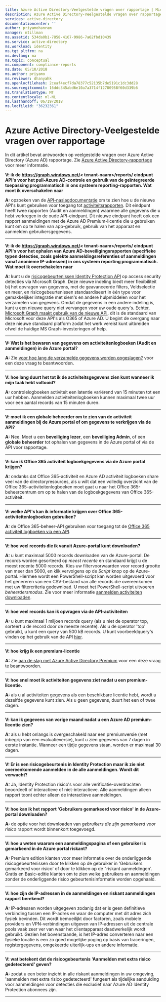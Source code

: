 ```yaml
---
title: Azure Active Directory-Veelgestelde vragen over rapportage | Microsoft Docs
description: Azure Active Directory-Veelgestelde vragen over rapportage.
services: active-directory
documentationcenter: ''
author: priyamohanram
manager: mtillman
ms.assetid: 534da0b1-7858-4167-9986-7a62fbd10439
ms.service: active-directory
ms.workload: identity
ms.tgt_pltfrm: na
ms.devlang: na
ms.topic: conceptual
ms.component: compliance-reports
ms.date: 05/10/2018
ms.author: priyamo
ms.reviewer: dhanyahk
ms.openlocfilehash: 2ceaf4ecf7da78377c52135b7de5191c1dc3dd28
ms.sourcegitcommit: 16ddc345abd6e10a7a3714f12780958f60d339b6
ms.translationtype: MT
ms.contentlocale: nl-NL
ms.lasthandoff: 06/19/2018
ms.locfileid: "36232361"
---
```

# <a name="azure-active-directory-reporting-faq"></a>Azure Active Directory-Veelgestelde vragen over rapportage

In dit artikel bevat antwoorden op veelgestelde vragen over Azure Active Directory (Azure AD) rapportage. Zie [Azure Active Directory-rapportage](active-directory-reporting-azure-portal.md) voor meer informatie. 

**V: ik de https://graph.windows.net/&lt; tenant-naam&gt;/reports/ eindpunt API's voor het pull-Azure AD-controle en gebruik van de geïntegreerde toepassing programmatisch in ons systeem reporting-rapporten. Wat moet ik overschakelen naar**

**A:** opzoeken van de [API-naslagdocumentatie](https://developer.microsoft.com/graph/) om te zien hoe u de nieuwe API's kunt gebruiken voor toegang tot [activiteitsrapporten](https://docs.microsoft.com/azure/active-directory/active-directory-reporting-api-getting-started-azure-portal). Dit eindpunt heeft twee rapporten (Audit en aanmeldingen) waarmee alle gegevens die u hebt verkregen in de oude API-eindpunt. Dit nieuwe eindpunt heeft ook een rapport aanmeldingen met de Azure AD Premium-licentie die u gebruiken kunt om op te halen van app-gebruik, gebruik van het apparaat en aanmelden gebruikersgegevens.


--- 

**V: ik de https://graph.windows.net/&lt; tenant-naam&gt;/reports/ eindpunt API's voor het ophalen van Azure AD-beveiligingsrapporten (specifieke typen detecties, zoals gelekte aanmeldingsreferenties of aanmeldingen vanaf anonieme IP-adressen) in ons systeem reporting programmatisch. Wat moet ik overschakelen naar**

**A:** kunt u de [risicogebeurtenissen Identity Protection API](active-directory-identityprotection-graph-getting-started.md) op access security detecties via Microsoft Graph. Deze nieuwe indeling biedt meer flexibiliteit bij het opvragen van gegevens, met de geavanceerde filters, Veldselectie en meer, en risicogebeurtenissen standaardiseert in één type voor gemakkelijker integratie met siem's en andere hulpmiddelen voor het verzamelen van gegevens. Omdat de gegevens in een andere indeling is, kunt u een nieuwe query niet vervangen voor uw oude query's. Echter, [Microsoft Graph maakt gebruik van de nieuwe API](https://developer.microsoft.com/graph/docs/api-reference/beta/resources/identityriskevent), dit is de standaard van Microsoft voor deze API's als O365 of Azure AD. U begint de overgang naar deze nieuwe standaard platform zodat het werk vereist kunt uitbreiden ofwel de huidige MS Graph-investeringen of help.

--- 

**V: Wat is het bewaren van gegevens om activiteitenlogboeken (Audit en aanmeldingen) in de Azure portal?** 

**A:** Zie [voor hoe lang de verzamelde gegevens worden opgeslagen?](active-directory-reporting-retention.md#q-for-how-long-is-the-collected-data-stored) voor een deze vraag te beantwoorden.

--- 

**V: hoe lang duurt het tot ik de activiteitsgegevens zien kunt wanneer ik mijn taak hebt voltooid?**

**A:** controlelogboeken activiteit een latentie variërend van 15 minuten tot een uur hebben. Aanmelden activiteitenlogboeken kunnen maximaal twee uur voor een aantal records van 15 minuten duren.

---

**V: moet ik een globale beheerder om te zien van de activiteit aanmeldingen bij de Azure portal of om gegevens te verkrijgen via de API?**

**A:** Nee. Moet u een **beveiliging lezer**, een **beveiliging Admin**, of een **globale beheerder** tot ophalen van gegevens in de Azure portal of via de API voor rapportage.

---

**V: kan ik Office 365 activiteit logboekgegevens via de Azure portal krijgen?**

**A:** ondanks dat Office 365-activiteit en Azure AD activiteit logboeken share veel van de directoryresources, als u wilt dat een volledig overzicht van de Office 365-activiteitenlogboeken moet gaat u naar het Office 365-beheercentrum om op te halen van de logboekgegevens van Office 365-activiteit.

---


**V: welke API's kan ik informatie krijgen over Office 365-activiteitenlogboeken gebruiken?**

**A:** de Office 365-beheer-API gebruiken voor toegang tot de [Office 365 activiteit logboeken via een API](https://msdn.microsoft.com/office-365/office-365-managment-apis-overview).

---

**V: hoe veel records die ik vanuit Azure-portal kunt downloaden?**

**A:** u kunt maximaal 5000 records downloaden van de Azure-portal. De records worden gesorteerd op *meest recente* en standaard krijgt u de meest recente 5000 records. Kies uw filtervoorwaarden voor record grootte van meer dan 5000, en klik vervolgens op de *Script* knop op de Azure-portal. Hiermee wordt een PowerShell-script kan worden uitgevoerd voor het genereren van een CSV-bestand van alle records die overeenkomen met uw filtercriteria gedownload. U moet het PowerShell-script uitvoeren *beheerdersmodus*. Zie voor meer informatie [aanmelden activiteiten downloaden](active-directory-reporting-activity-sign-ins.md#download-sign-in-activities).

---

**V: hoe veel records kan ik opvragen via de API-activiteiten**

**A:** u kunt maximaal 1 miljoen records query (als u niet de operator top, sorteert u de record door de meeste recente). Als u de operator 'top' gebruikt, u kunt een query van 500 kB records. U kunt voorbeeldquery's vinden op het gebruik van de API [hier](active-directory-reporting-api-getting-started.md).

---

**V: hoe krijg ik een premium-licentie**

**A:** Zie [aan de slag met Azure Active Directory Premium](fundamentals/active-directory-get-started-premium.md) voor een deze vraag te beantwoorden.

---

**V: hoe snel moet ik activiteiten gegevens ziet nadat u een premium-licentie.**

**A:** als u al activiteiten gegevens als een beschikbare licentie hebt, wordt u dezelfde gegevens kunt zien. Als u geen gegevens, duurt het een of twee dagen.

---

**V: kan ik gegevens van vorige maand nadat u een Azure AD premium-licentie zien?**

**A:** als u hebt onlangs is overgeschakeld naar een premiumversie (met inbegrip van een evaluatieversie), kunt u zien gegevens van 7 dagen in eerste instantie. Wanneer een tijdje gegevens staan, worden er maximaal 30 dagen.

---

**V: Er is een risicogebeurtenis in Identity Protection maar ik zie niet overeenkomende aanmelden in de alle aanmeldingen. Wordt dit verwacht?**

**A:** Ja, Identity Protection risico's voor alle verificatie-overdrachten beoordeelt of interactieve of niet-interactieve. Alle aanmeldingen alleen rapport toont echter alleen de interactieve aanmeldingen.

---

**V: hoe kan ik het rapport 'Gebruikers gemarkeerd voor risico' in de Azure-portal downloaden?**

**A:** de optie voor het downloaden van *gebruikers die zijn gemarkeerd voor risico* rapport wordt binnenkort toegevoegd.

---

**V: hoe u weten waarom een aanmeldingspagina of een gebruiker is gemarkeerd in de Azure portal riskant?**

**A:** Premium edition klanten voor meer informatie over de onderliggende risicogebeurtenissen door te klikken op de gebruiker in 'Gebruikers gemarkeerd voor risico' of door te klikken op de "riskant aanmeldingen'. Gratis en Basic-editie klanten om te zien welke gebruikers en aanmeldingen zonder de onderliggende risico gebeurtenisinformatie worden opgehaald.

---

**V: hoe zijn de IP-adressen in de aanmeldingen en riskant aanmeldingen rapport berekend?**

**A:** IP-adressen worden uitgegeven zodanig dat er is geen definitieve verbinding tussen een IP-adres en waar de computer met dit adres zich fysiek bevinden. Dit wordt bemoeilijkt door factoren, zoals mobiele providers en VPN-verbindingen uitgeven van IP-adressen uit de centrale pools vaak zeer ver van waar het clientapparaat daadwerkelijk wordt gebruikt. Gezien het bovenstaande, is het IP-adres converteren naar een fysieke locatie is een zo goed mogelijke poging op basis van traceringen, registergegevens, omgekeerde uiterlijk-ups en andere informatie. 

---

**V: wat betekent dat de risicogebeurtenis 'Aanmelden met extra risico gedetecteerd' geven?**

**A:** zodat u een beter inzicht in alle riskant aanmeldingen in uw omgeving, 'aanmelden met extra risico gedetecteerd' fungeert als tijdelijke aanduiding voor aanmeldingen voor detecties die exclusief naar Azure AD Identity Protection abonnees zijn.

---
